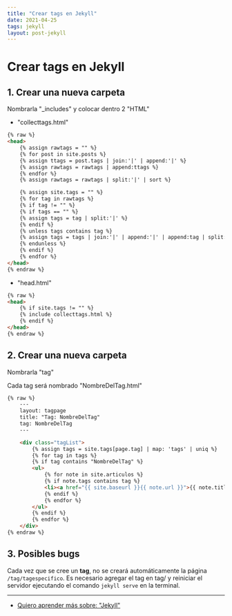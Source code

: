 ```yaml
---
title: "Crear tags en Jekyll"
date: 2021-04-25
tags: jekyll
layout: post-jekyll
---
```


# Crear tags en Jekyll

## 1. Crear una nueva carpeta

Nombrarla "_includes" y colocar dentro 2 "HTML"

- "collecttags.html"

````html
{% raw %}
<head>
    {% assign rawtags = "" %}
    {% for post in site.posts %}
    {% assign ttags = post.tags | join:'|' | append:'|' %}
    {% assign rawtags = rawtags | append:ttags %}
    {% endfor %}
    {% assign rawtags = rawtags | split:'|' | sort %}

    {% assign site.tags = "" %}
    {% for tag in rawtags %}
    {% if tag != "" %}
    {% if tags == "" %}
    {% assign tags = tag | split:'|' %}
    {% endif %}
    {% unless tags contains tag %}
    {% assign tags = tags | join:'|' | append:'|' | append:tag | split:'|' %}
    {% endunless %}
    {% endif %}
    {% endfor %}
</head>
{% endraw %}
````

- "head.html"

````html
{% raw %}
<head>
    {% if site.tags != "" %}
    {% include collecttags.html %}
    {% endif %}
</head>
{% endraw %}
````

## 2. Crear una nueva carpeta

Nombrarla "tag"

Cada tag será nombrado "NombreDelTag.html"

````html
{% raw %}
    ---
    layout: tagpage
    title: "Tag: NombreDelTag"
    tag: NombreDelTag
    ---

    <div class="tagList">
        {% assign tags = site.tags[page.tag] | map: 'tags' | uniq %}
        {% for tag in tags %}
        {% if tag contains "NombreDelTag" %}
        <ul>
            {% for note in site.articulos %}
            {% if note.tags contains tag %}
            <li><a href="{{ site.baseurl }}{{ note.url }}">{{ note.title }}</a></li>
            {% endif %}
            {% endfor %}
        </ul>
        {% endif %}
        {% endfor %}
    </div>
{% endraw %}
````

## 3. Posibles bugs

Cada vez que se cree un **tag**, no se creará automáticamente la página `/tag/tagespecifico`. Es necesario agregar el tag en tag/ y reiniciar el servidor ejecutando el comando `jekyll serve` en la terminal.

---

- [Quiero aprender más sobre: "Jekyll"](../00/jekyll)